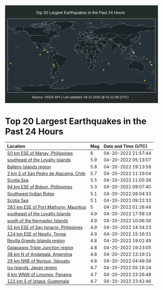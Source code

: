 ![Map](./map.png)

# Top 20 Largest Earthquakes in the Past 24 Hours

| Location | Mag | Date and Time (UTC) |
|:---|:---|:---|
| [50 km ESE of Manay, Philippines](https://earthquake.usgs.gov/earthquakes/eventpage/us6000hf49) | 6 | 04-20-2022 21:57:44 |
| [southeast of the Loyalty Islands](https://earthquake.usgs.gov/earthquakes/eventpage/us7000h3h9) | 5.9 | 04-20-2022 05:13:07 |
| [Balleny Islands region](https://earthquake.usgs.gov/earthquakes/eventpage/us6000hf2z) | 5.8 | 04-20-2022 19:13:58 |
| [2 km S of San Pedro de Atacama, Chile](https://earthquake.usgs.gov/earthquakes/eventpage/us7000h3j0) | 5.7 | 04-20-2022 11:19:04 |
| [Scotia Sea](https://earthquake.usgs.gov/earthquakes/eventpage/us7000h3ix) | 5.5 | 04-20-2022 11:05:36 |
| [94 km ESE of Bobon, Philippines](https://earthquake.usgs.gov/earthquakes/eventpage/us7000h3i1) | 5.3 | 04-20-2022 09:07:40 |
| [Southwest Indian Ridge](https://earthquake.usgs.gov/earthquakes/eventpage/us7000h3hs) | 5.1 | 04-20-2022 08:04:33 |
| [Scotia Sea](https://earthquake.usgs.gov/earthquakes/eventpage/us7000h3i8) | 5.1 | 04-20-2022 09:22:33 |
| [283 km ESE of Port Mathurin, Mauritius](https://earthquake.usgs.gov/earthquakes/eventpage/us7000h3gm) | 5 | 04-20-2022 01:28:44 |
| [southeast of the Loyalty Islands](https://earthquake.usgs.gov/earthquakes/eventpage/us6000hf2i) | 4.9 | 04-20-2022 17:58:18 |
| [south of the Kermadec Islands](https://earthquake.usgs.gov/earthquakes/eventpage/us7000h3in) | 4.9 | 04-20-2022 10:06:36 |
| [52 km ESE of San Ignacio, Philippines](https://earthquake.usgs.gov/earthquakes/eventpage/us7000h3kw) | 4.9 | 04-20-2022 14:34:23 |
| [124 km ESE of Neiafu, Tonga](https://earthquake.usgs.gov/earthquakes/eventpage/us7000h3l1) | 4.9 | 04-20-2022 15:16:31 |
| [Revilla Gigedo Islands region](https://earthquake.usgs.gov/earthquakes/eventpage/us6000hf2y) | 4.8 | 04-20-2022 19:01:49 |
| [Galapagos Triple Junction region](https://earthquake.usgs.gov/earthquakes/eventpage/us6000hf3c) | 4.8 | 04-20-2022 19:23:05 |
| [38 km N of Andalgalá, Argentina](https://earthquake.usgs.gov/earthquakes/eventpage/us7000h3jq) | 4.8 | 04-20-2022 13:19:11 |
| [29 km NNE of Norsup, Vanuatu](https://earthquake.usgs.gov/earthquakes/eventpage/us7000h3h6) | 4.8 | 04-20-2022 04:49:38 |
| [Izu Islands, Japan region](https://earthquake.usgs.gov/earthquakes/eventpage/us7000h3he) | 4.7 | 04-20-2022 05:18:24 |
| [9 km WNW of Limones, Panama](https://earthquake.usgs.gov/earthquakes/eventpage/us6000hf54) | 4.7 | 04-20-2022 23:26:48 |
| [122 km S of Iztapa, Guatemala](https://earthquake.usgs.gov/earthquakes/eventpage/us6000hf5a) | 4.7 | 04-20-2022 23:42:46 |
